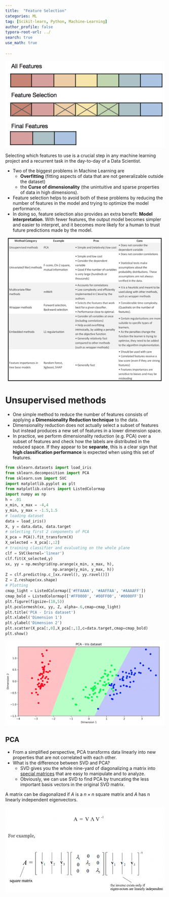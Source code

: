 ```yaml
---
title:  "Feature Selection"
categories: ML
tag: [Scikit-learn, Python, Machine-Learning]
author_profile: false
typora-root-url: ../
search: true
use_math: true

---
```


![image-20230704123842418](/images/2023-07-04-Feature_selection/image-20230704123842418.png)

Selecting which features to use is a crucial step in any machine learning project and a recurrent task in the day-to-day of a Data Scientist.

- Two of the biggest problems in Machine Learning are 
  - **Overfitting** (fitting aspects of data that are not generalizable outside the dataset)
  - the **Curse of dimensionality** (the unintuitive and sparse properties of data in high dimensions).
- Feature selection helps to avoid both of these problems by reducing the number of features in the model and trying to optimize the model performance. 
- In doing so, feature selection also provides an extra benefit: **Model** **interpretation**. With fewer features, the output model becomes simpler and easier to interpret, and it becomes more likely for a human to trust future predictions made by the model.

![image-20230704123501123](/images/2023-07-04-Feature_selection/image-20230704123501123.png)

# Unsupervised methods

- One simple method to reduce the number of features consists of applying a **Dimensionality Reduction technique** to the data.
- Dimensionality reduction does not actually select a subset of features but instead produces a new set of features in a lower dimension space. 
- In practice, we perform dimensionality reduction (e.g. PCA) over a subset of features and check how the labels are distributed in the reduced space. If they appear to be **separate**, this is a clear sign that **high classification performance** is expected when using this set of features.

```python
from sklearn.datasets import load_iris
from sklearn.decomposition import PCA
from sklearn.svm import SVC
import matplotlib.pyplot as plt
from matplotlib.colors import ListedColormap
import numpy as np
h = .01
x_min, x_max = -4,4
y_min, y_max = -1.5,1.5
# loading dataset
data = load_iris()
X, y = data.data, data.target
# selecting first 2 components of PCA
X_pca = PCA().fit_transform(X)
X_selected = X_pca[:,:2]
# training classifier and evaluating on the whole plane
clf = SVC(kernel='linear')
clf.fit(X_selected,y)
xx, yy = np.meshgrid(np.arange(x_min, x_max, h),
                     np.arange(y_min, y_max, h))
Z = clf.predict(np.c_[xx.ravel(), yy.ravel()])
Z = Z.reshape(xx.shape)
# Plotting
cmap_light = ListedColormap(['#FFAAAA', '#AAFFAA', '#AAAAFF'])
cmap_bold = ListedColormap(['#FF0000', '#00FF00', '#0000FF'])
plt.figure(figsize=(10,5))
plt.pcolormesh(xx, yy, Z, alpha=.6,cmap=cmap_light)
plt.title('PCA - Iris dataset')
plt.xlabel('Dimension 1')
plt.ylabel('Dimension 2')
plt.scatter(X_pca[:,0],X_pca[:,1],c=data.target,cmap=cmap_bold)
plt.show()
```

![image-20230704173529020](/images/2023-07-04-Feature_selection/image-20230704173529020.png)

## PCA

- From a simplified perspective, PCA transforms data linearly into new properties that are not correlated with each other. 
- What is the difference between SVD and PCA?
  -  SVD gives you the whole nine-yard of diagonalizing a matrix into [special matrices](https://medium.com/@jonathan_hui/machine-learning-linear-algebra-special-matrices-c750cd742dfe) that are easy to manipulate and to analyze.
  - Obviously, we can use SVD to find PCA by truncating the less important basis vectors in the original SVD matrix.

A matrix can be diagonalized if *A* is a $n \times n$ square matrix and *A* has n linearly independent eigenvectors. 

![image-20230704182540847](/images/2023-07-04-Feature_selection/image-20230704182540847.png)

